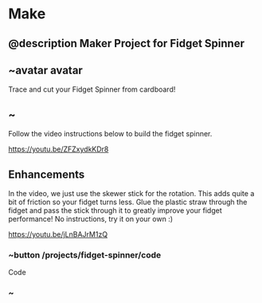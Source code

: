 # Make

## @description Maker Project for Fidget Spinner

## ~avatar avatar

Trace and cut your Fidget Spinner from cardboard!

## ~

Follow the video instructions below to build the fidget spinner.

https://youtu.be/ZFZxydkKDr8

## Enhancements

In the video, we just use the skewer stick for the rotation. 
This adds quite a bit of friction so your fidget turns less. 
Glue the plastic straw through the fidget and pass the stick through it to greatly improve your fidget
performance! No instructions, try it on your own :)

https://youtu.be/jLnBAJrM1zQ



### ~button /projects/fidget-spinner/code

Code

### ~
